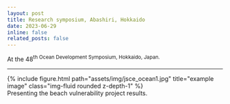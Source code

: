 ```yaml
---
layout: post
title: Research symposium, Abashiri, Hokkaido
date: 2023-06-29
inline: false
related_posts: false
---
```


At the 48<sup>th</sub> Ocean Development Symposium, Hokkaido, Japan.

***
<div class="row">
    <div class="col-sm mt-3 mt-md-0">
        {% include figure.html path="assets/img/jsce_ocean1.jpg" title="example image" class="img-fluid rounded z-depth-1" %}
    </div>
</div>
<div class="caption">
    Presenting the beach vulnerability project results.
